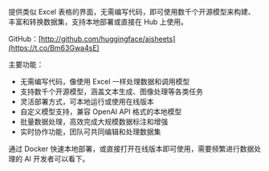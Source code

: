 提供类似 Excel 表格的界面，无需编写代码，即可使用数千个开源模型来构建、丰富和转换数据集，支持本地部署或直接在 Hub 上使用。

GitHub：[http://github.com/huggingface/aisheets](https://t.co/Bm63Gwa4sE)

主要功能：

- 无需编写代码，像使用 Excel 一样处理数据和调用模型
- 支持数千个开源模型，涵盖文本生成、图像处理等各类任务
- 灵活部署方式，可本地运行或使用在线版本
- 自定义模型支持，兼容 OpenAI API 格式的本地模型
- 批量数据处理，高效完成大规模数据标注和增强
- 实时协作功能，团队可共同编辑和处理数据集

通过 Docker 快速本地部署，或直接打开在线版本即可使用，需要频繁进行数据处理的 AI 开发者可以看下。